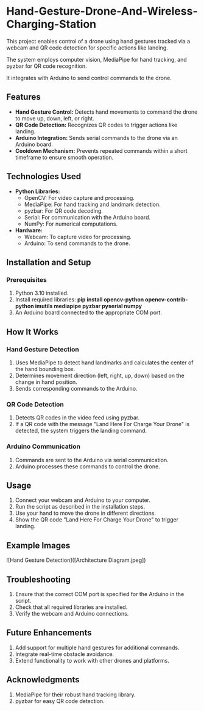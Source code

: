 # Hand-Gesture-Drone-And-Wireless-Charging-Station
This project enables control of a drone using hand gestures tracked via a webcam and QR code detection for specific actions like landing. 

The system employs computer vision, MediaPipe for hand tracking, and pyzbar for QR code recognition. 

It integrates with Arduino to send control commands to the drone.

## Features
- **Hand Gesture Control:** Detects hand movements to command the drone to move up, down, left, or right.
- **QR Code Detection:** Recognizes QR codes to trigger actions like landing.
- **Arduino Integration:** Sends serial commands to the drone via an Arduino board.
- **Cooldown Mechanism:** Prevents repeated commands within a short timeframe to ensure smooth operation.

## Technologies Used
- **Python Libraries:**
  - OpenCV: For video capture and processing.
  - MediaPipe: For hand tracking and landmark detection.
  - pyzbar: For QR code decoding.
  - Serial: For communication with the Arduino board.
  - NumPy: For numerical computations.
- **Hardware:**
  - Webcam: To capture video for processing.
  - Arduino: To send commands to the drone.

## Installation and Setup
### Prerequisites
1. Python 3.10 installed.
2. Install required libraries:
**pip install opencv-python opencv-contrib-python imutils mediapipe pyzbar pyserial numpy**
3. An Arduino board connected to the appropriate COM port.
## How It Works
### Hand Gesture Detection
1. Uses MediaPipe to detect hand landmarks and calculates the center of the hand bounding box.
2. Determines movement direction (left, right, up, down) based on the change in hand position.
3. Sends corresponding commands to the Arduino.

### QR Code Detection
1. Detects QR codes in the video feed using pyzbar.
2. If a QR code with the message "Land Here For Charge Your Drone" is detected, the system triggers the landing command.

### Arduino Communication
1. Commands are sent to the Arduino via serial communication.
2. Arduino processes these commands to control the drone.

## Usage
1. Connect your webcam and Arduino to your computer.
2. Run the script as described in the installation steps.
3. Use your hand to move the drone in different directions.
4. Show the QR code "Land Here For Charge Your Drone" to trigger landing.

## Example Images
![Hand Gesture Detection]([Architecture Diagram.jpeg])

## Troubleshooting
1. Ensure that the correct COM port is specified for the Arduino in the script.
2. Check that all required libraries are installed.
3. Verify the webcam and Arduino connections.

## Future Enhancements
1. Add support for multiple hand gestures for additional commands.
2. Integrate real-time obstacle avoidance.
3. Extend functionality to work with other drones and platforms.

## Acknowledgments
1. MediaPipe for their robust hand tracking library.
2. pyzbar for easy QR code detection.
